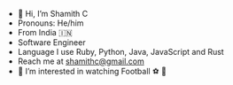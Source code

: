 - 👋 Hi, I’m Shamith C
- Pronouns: He/him
- From India 🇮🇳
- Software Engineer 
- Language I use Ruby, Python, Java, JavaScript and Rust
- Reach me at shamithc@gmail.com
- 👀 I’m interested in watching Football ⚽ 🥅

<!---
shamithc/shamithc is a ✨ special ✨ repository because its `README.md` (this file) appears on your GitHub profile.
You can click the Preview link to take a look at your changes.
--->
